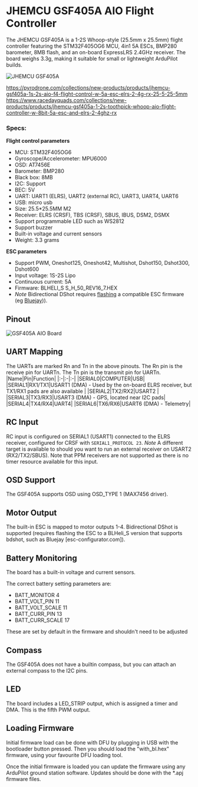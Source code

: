 # JHEMCU GSF405A AIO Flight Controller

The JHEMCU GSF405A is a 1-2S Whoop-style (25.5mm x 25.5mm) flight controller featuring the STM32F405OG6 MCU, 4in1 5A ESCs, BMP280 barometer, 8MB flash, and an on-board ExpressLRS 2.4GHz receiver. The board weighs 3.3g, making it suitable for small or lightweight ArduPilot builds.

![JHEMCU GSF405A](gsf405a.jpg "JHEMCU GSF405A Top")

https://pyrodrone.com/collections/new-products/products/jhemcu-gsf405a-1s-2s-aio-f4-flight-control-w-5a-esc-elrs-2-4g-rx-25-5-25-5mm
https://www.racedayquads.com/collections/new-products/products/jhemcu-gsf405a-1-2s-toothpick-whoop-aio-flight-controller-w-8bit-5a-esc-and-elrs-2-4ghz-rx

### Specs:
**Flight control parameters**
* MCU: STM32F405OG6
* Gyroscope/Accelerometer: MPU6000
* OSD: AT7456E
* Barometer: BMP280
* Black box: 8MB
* I2C: Support
* BEC: 5V
* UART: UART1 (ELRS), UART2 (external RC), UART3, UART4, UART6
* USB: micro usb
* Size: 25.5*25.5MM M2
* Receiver: ELRS (CRSF), TBS (CRSF), SBUS, IBUS, DSM2, DSMX
* Support programmable LED such as WS2812
* Support buzzer
* Built-in voltage and current sensors
* Weight: 3.3 grams

**ESC parameters**
* Support PWM, Oneshot125, Oneshot42, Multishot, Dshot150, Dshot300, Dshot600
* Input voltage: 1S-2S Lipo
* Continuous current: 5A
* Firmware: BLHELI_S S_H_50_REV16_7.HEX
* *Note* Bidirectional DShot requires [flashing](https://esc-configurator.com/) a compatible ESC firmware (eg [Bluejay](https://github.com/mathiasvr/bluejay))). 

## Pinout

![GSF405A AIO Board](gsf405a_pinout.jpg "JHEMCU GSF405A Pinout")

## UART Mapping

The UARTs are marked Rn and Tn in the above pinouts. The Rn pin is the
receive pin for UARTn. The Tn pin is the transmit pin for UARTn.
|Name|Pin|Function|
|:-|:-|:-|
|SERIAL0|COMPUTER|USB|
|SERIAL1|RX1/TX1|USART1 (DMA) - Used by the on-board ELRS receiver, but TX1/RX1 pads are also available |
|SERIAL2|TX2/RX2|USART2 |
|SERIAL3|TX3/RX3|USART3 (DMA) - GPS, located near I2C pads|
|SERIAL4|TX4/RX4|UART4|
|SERIAL6|TX6/RX6|USART6 (DMA) - Telemetry|

## RC Input
 
RC input is configured on SERIAL1 (USART1) connected to the ELRS receiver, configured for CRSF with `SERIAL1_PROTOCOL 23`. 
*Note* A different target is available to should you want to run an external receiver on USART2 (RX2/TX2/SBUS). Note that PPM receivers are not supported as there is no timer resource available for this input. 
  
## OSD Support

The GSF405A supports OSD using OSD_TYPE 1 (MAX7456 driver).

## Motor Output

The built-in ESC is mapped to motor outputs 1-4. Bidirectional DShot is supported (requires flashing the ESC to a BLHeli_S version that supports bdshot, such as Bluejay [esc-configurator.com]).

## Battery Monitoring

The board has a built-in voltage and current sensors. 

The correct battery setting parameters are:

 - BATT_MONITOR 4
 - BATT_VOLT_PIN 11
 - BATT_VOLT_SCALE 11
 - BATT_CURR_PIN 13
 - BATT_CURR_SCALE 17

These are set by default in the firmware and shouldn't need to be adjusted

## Compass

The GSF405A does not have a builtin compass, but you can attach an external compass to the I2C pins.

## LED

The board includes a LED_STRIP output, which is assigned a timer and DMA. This is the fifth PWM output.

## Loading Firmware

Initial firmware load can be done with DFU by plugging in USB with the
bootloader button pressed. Then you should load the "with_bl.hex"
firmware, using your favourite DFU loading tool.

Once the initial firmware is loaded you can update the firmware using
any ArduPilot ground station software. Updates should be done with the
*.apj firmware files.
